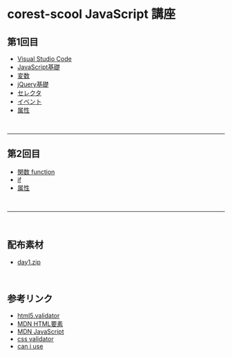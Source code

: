 # corest-scool JavaScript 講座


## 第1回目

* [Visual Studio Code](docs/vscode/vscode.pdf)
* [JavaScript基礎](docs/javascript/01_javascript.pdf)
* [変数](01_javascript/02_var.pdf)
* [jQuery基礎](docs/jquery/01_jquery.pdf)
* [セレクタ](docs/jquery/02_selector.pdf)
* [イベント](docs/jquery/03_on.pdf)
* [属性](docs/jquery/04_attribute.pdf)

&nbsp;
&nbsp;

---

## 第2回目

* [関数 function](docs/javascript/03_function.pdf)
* [if](docs/javascript/04_if.pdf)
* [属性](docs/jquery/04_attribute.pdf)

&nbsp;
&nbsp;


---



<!--


## jQuery

* [jQuery基礎](02_jquery/01_basic.md)
* [セレクタ](02_jquery/02_selector.md)
* [イベント](02_jquery/03_on.md)
* [属性](02_jquery/04_attribute.md)

&nbsp;
&nbsp;

## JavaScript

* [JavaScript基礎](01_javascript/01_basic.md)
* [変数](01_javascript/02_var.md)
* [関数](01_javascript/03_function.md)
* [イベント](01_javascript/04_event.md)
* [DOM](01_javascript/06_dom.md)
* [計算](01_javascript/05_math.md)
* [if文　条件分岐](01_javascript/07_if.md)
* [配列 ](01_javascript/08_array.md)
* [for文(ループ処理)](09_for.md)
* [オブジェクト](01_javascript/10_object.md) -->

&nbsp;
&nbsp;

## 配布素材


* [day1.zip](docs/day1.zip)

&nbsp;
&nbsp;

## 参考リンク
* [html5.validator](https://html5.validator.nu/)
* [MDN HTML要素](https://developer.mozilla.org/ja/docs/Web/HTML/Element)
* [MDN JavaScript](https://developer.mozilla.org/ja/docs/Web/JavaScript)
* [css validator](https://jigsaw.w3.org/css-validator/)
* [can i use](https://caniuse.com/)
